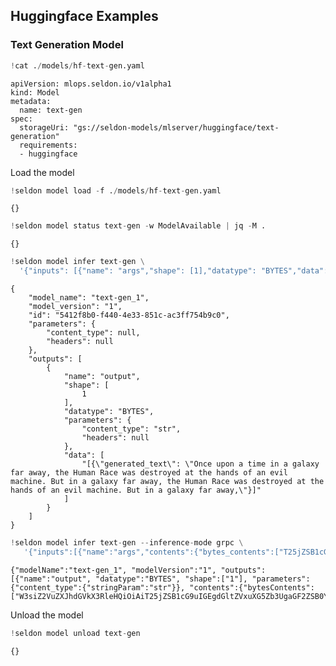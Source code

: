 ## Huggingface Examples


### Text Generation Model



```python
!cat ./models/hf-text-gen.yaml
```

    apiVersion: mlops.seldon.io/v1alpha1
    kind: Model
    metadata:
      name: text-gen
    spec:
      storageUri: "gs://seldon-models/mlserver/huggingface/text-generation"
      requirements:
      - huggingface


Load the model


```python
!seldon model load -f ./models/hf-text-gen.yaml
```

    {}



```python
!seldon model status text-gen -w ModelAvailable | jq -M .
```

    {}



```python
!seldon model infer text-gen \
  '{"inputs": [{"name": "args","shape": [1],"datatype": "BYTES","data": ["Once upon a time in a galaxy far away"]}]}' 
```

    {
    	"model_name": "text-gen_1",
    	"model_version": "1",
    	"id": "5412f8b0-f440-4e33-851c-ac3ff754b9c0",
    	"parameters": {
    		"content_type": null,
    		"headers": null
    	},
    	"outputs": [
    		{
    			"name": "output",
    			"shape": [
    				1
    			],
    			"datatype": "BYTES",
    			"parameters": {
    				"content_type": "str",
    				"headers": null
    			},
    			"data": [
    				"[{\"generated_text\": \"Once upon a time in a galaxy far away, the Human Race was destroyed at the hands of an evil machine. But in a galaxy far away, the Human Race was destroyed at the hands of an evil machine. But in a galaxy far away,\"}]"
    			]
    		}
    	]
    }



```python
!seldon model infer text-gen --inference-mode grpc \
   '{"inputs":[{"name":"args","contents":{"bytes_contents":["T25jZSB1cG9uIGEgdGltZQo="]},"datatype":"BYTES","shape":[1]}]}' 
```

    {"modelName":"text-gen_1", "modelVersion":"1", "outputs":[{"name":"output", "datatype":"BYTES", "shape":["1"], "parameters":{"content_type":{"stringParam":"str"}}, "contents":{"bytesContents":["W3siZ2VuZXJhdGVkX3RleHQiOiAiT25jZSB1cG9uIGEgdGltZVxuXG5Zb3UgaGF2ZSB0YWtlbiBhIGJpZyB0dW1ibGUgaW50byB5b3VyIGxpdmluZyByb29tIGFuZCBJIGNhbiBzZWUgdGhhdCB5b3UgYXJlIGxvb2tpbmcgYXQgaGltXG5Zb3Ugd2FudCB0byBzdG9wP1xuWW91IHNlZSBhbiBleWU/XG5Zb3Uga25vdyB3aGF0P1xuU29tZXRoaW5nJ3MgYmVlbiBoYXBwZW5pbmcgaW4geW91ciJ9XQ=="]}}]}


Unload the model


```python
!seldon model unload text-gen
```

    {}



```python

```
